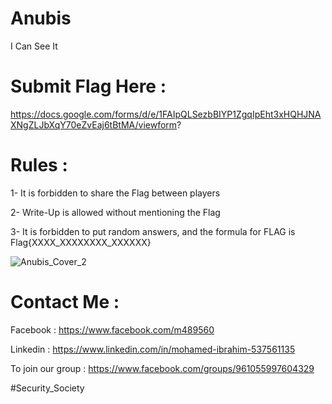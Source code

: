# Anubis
I Can See It

# Submit Flag Here :
https://docs.google.com/forms/d/e/1FAIpQLSezbBIYP1ZgqIpEht3xHQHJNAXNgZLJbXqY70eZvEaj6tBtMA/viewform?


# Rules :
1- It is forbidden to share the Flag between players

2- Write-Up is allowed without mentioning the Flag

3- It is forbidden to put random answers, and the formula for FLAG is Flag{XXXX_XXXXXXXX_XXXXXX}

![Anubis_Cover_2](https://user-images.githubusercontent.com/48302135/136412329-382542c3-82af-4cd2-86e0-c604319c8adc.jpg)


# Contact Me :
Facebook : https://www.facebook.com/m489560

Linkedin : https://www.linkedin.com/in/mohamed-ibrahim-537561135

To join our group : https://www.facebook.com/groups/961055997604329

#Security_Society
